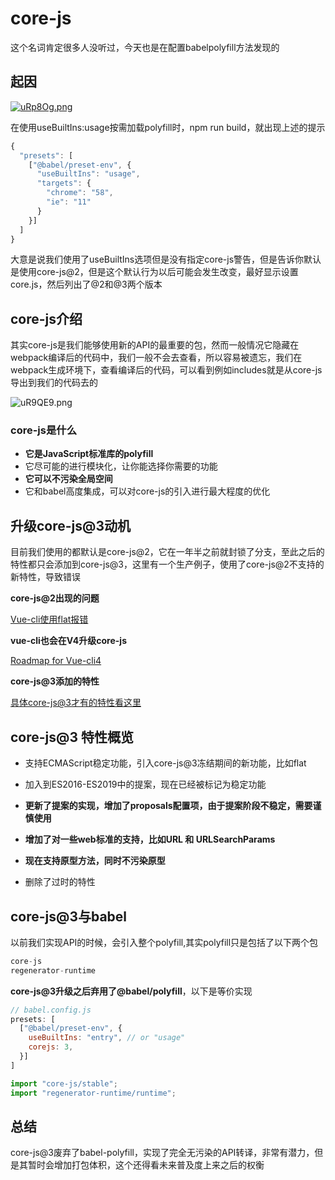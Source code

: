 # core-js

这个名词肯定很多人没听过，今天也是在配置babelpolyfill方法发现的

## 起因

[![uRp8Og.png](https://s2.ax1x.com/2019/10/07/uRp8Og.png)](https://imgchr.com/i/uRp8Og)

在使用useBuiltIns:usage按需加载polyfill时，npm run build，就出现上述的提示

```js
{
  "presets": [
    ["@babel/preset-env", {
      "useBuiltIns": "usage",
      "targets": {
        "chrome": "58",
        "ie": "11"
      }
    }]
  ]
}
```

大意是说我们使用了useBuiltIns选项但是没有指定core-js警告，但是告诉你默认是使用core-js@2，但是这个默认行为以后可能会发生改变，最好显示设置core.js，然后列出了@2和@3两个版本

## core-js介绍

其实core-js是我们能够使用新的API的最重要的包，然而一般情况它隐藏在webpack编译后的代码中，我们一般不会去查看，所以容易被遗忘，我们在webpack生成环境下，查看编译后的代码，可以看到例如includes就是从core-js导出到我们的代码去的

![uR9QE9.png](https://s2.ax1x.com/2019/10/07/uR9QE9.png)

### core-js是什么

* **它是JavaScript标准库的polyfill**
* 它尽可能的进行模块化，让你能选择你需要的功能
* **它可以不污染全局空间**
* 它和babel高度集成，可以对core-js的引入进行最大程度的优化


## 升级core-js@3动机


目前我们使用的都默认是core-js@2，它在一年半之前就封锁了分支，至此之后的特性都只会添加到core-js@3，这里有一个生产例子，使用了core-js@2不支持的新特性，导致错误

**core-js@2出现的问题**

[Vue-cli使用flat报错](https://juejin.im/post/5d7efbbb6fb9a06b2650c74a)


**vue-cli也会在V4升级core-js**

[Roadmap for Vue-cli4](https://github.com/vuejs/vue-cli/issues/3649)

**core-js@3添加的特性**

[具体core-js@3才有的特性看这里](https://github.com/zloirock/core-js/blob/master/docs/2019-03-19-core-js-3-babel-and-a-look-into-the-future.md#babelpreset-env)

## core-js@3 特性概览


* 支持ECMAScript稳定功能，引入core-js@3冻结期间的新功能，比如flat

* 加入到ES2016-ES2019中的提案，现在已经被标记为稳定功能

* **更新了提案的实现，增加了proposals配置项，由于提案阶段不稳定，需要谨慎使用**

* **增加了对一些web标准的支持，比如URL 和 URLSearchParams**

* **现在支持原型方法，同时不污染原型**

* 删除了过时的特性


##  core-js@3与babel

以前我们实现API的时候，会引入整个polyfill,其实polyfill只是包括了以下两个包

```js
core-js
regenerator-runtime
```

**core-js@3升级之后弃用了@babel/polyfill**，以下是等价实现

```js
// babel.config.js
presets: [
  ["@babel/preset-env", {
    useBuiltIns: "entry", // or "usage"
    corejs: 3,
  }]
]

import "core-js/stable";
import "regenerator-runtime/runtime";
```

## 总结

core-js@3废弃了babel-polyfill，实现了完全无污染的API转译，非常有潜力，但是其暂时会增加打包体积，这个还得看未来普及度上来之后的权衡